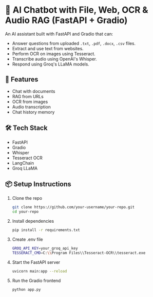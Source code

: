 # 🧠 AI Chatbot with File, Web, OCR & Audio RAG (FastAPI + Gradio)

An AI assistant built with FastAPI and Gradio that can:
- Answer questions from uploaded `.txt`, `.pdf`, `.docx`, `.csv` files.
- Extract and use text from websites.
- Perform OCR on images using Tesseract.
- Transcribe audio using OpenAI's Whisper.
- Respond using Groq's LLaMA models.

## 🚀 Features
- Chat with documents
- RAG from URLs
- OCR from images
- Audio transcription
- Chat history memory

## 🛠️ Tech Stack
- FastAPI
- Gradio
- Whisper
- Tesseract OCR
- LangChain
- Groq LLaMA

## 📦 Setup Instructions

1. Clone the repo  
   ```bash
   git clone https://github.com/your-username/your-repo.git
   cd your-repo
2. Install dependencies
   ```bash
   pip install -r requirements.txt
3. Create .env file
   ```bash
   GROQ_API_KEY=your_groq_api_key
   TESSERACT_CMD=C:\\Program Files\\Tesseract-OCR\\tesseract.exe
4. Start the FastAPI server
   ```bash
   uvicorn main:app --reload
5. Run the Gradio frontend
   ```bash
   python app.py
